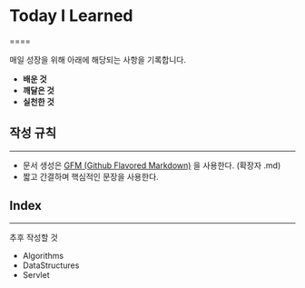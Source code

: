 # Today I Learned
====

매일 성장을 위해 아래에 해당되는 사항을 기록합니다.
 - **배운 것**
 - **깨달은 것**
 - **실천한 것**


## 작성 규칙
----
 - 문서 생성은 [GFM (Github Flavored Markdown)](https://help.github.com/en/github/writing-on-github) 을 사용한다. (확장자 .md)
 - 짧고 간결하며 핵심적인 문장을 사용한다.
 
 
 ## Index
 ----
추후 작성할 것
  - Algorithms
  - DataStructures
  - Servlet

